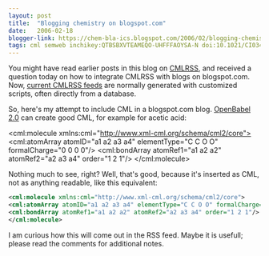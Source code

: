 ```yaml
---
layout: post
title:  "Blogging chemistry on blogspot.com"
date:   2006-02-18
blogger-link: https://chem-bla-ics.blogspot.com/2006/02/blogging-chemistry-on-blogspotcom.html
tags: cml semweb inchikey:QTBSBXVTEAMEQO-UHFFFAOYSA-N doi:10.1021/CI034244P
---
```


You might have read earlier posts in this blog on [CMLRSS](https://doi.org/10.1021/ci034244p), and received a question today on how to integrate
CMLRSS with blogs on blogspot.com. Now, [current CMLRSS feeds](http://www.ch.ic.ac.uk/rzepa/cmlrss_distrib/) are normally generated with customized
scripts, often directly from a database.

So, here's my attempt to include CML in a blogspot.com blog. [OpenBabel 2.0](http://openbabel.sf.net/) can create good CML, for example for acetic acid:

<cml:molecule xmlns:cml="http://www.xml-cml.org/schema/cml2/core">
<cml:atomArray atomID="a1 a2 a3 a4" elementType="C C O O" formalCharge="0 0 0 0"/>
<cml:bondArray atomRef1="a1 a2 a2" atomRef2="a2 a3 a4" order="1 2 1"/>
</cml:molecule>

Nothing much to see, right? Well, that's good, because it's inserted as CML, not as anything readable, like this equivalent:

```xml
<cml:molecule xmlns:cml="http://www.xml-cml.org/schema/cml2/core">
<cml:atomArray atomID="a1 a2 a3 a4" elementType="C C O O" formalCharge="0 0 0 0"/>
<cml:bondArray atomRef1="a1 a2 a2" atomRef2="a2 a3 a4" order="1 2 1"/>
</cml:molecule>
```

I am curious how this will come out in the RSS feed. Maybe it is usefull; please read the comments for additional notes.
